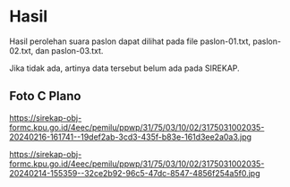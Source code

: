 # Hasil

Hasil perolehan suara paslon dapat dilihat pada file paslon-01.txt, paslon-02.txt, dan paslon-03.txt.

Jika tidak ada, artinya data tersebut belum ada pada SIREKAP.

## Foto C Plano

https://sirekap-obj-formc.kpu.go.id/4eec/pemilu/ppwp/31/75/03/10/02/3175031002035-20240216-161741--19def2ab-3cd3-435f-b83e-161d3ee2a0a3.jpg

https://sirekap-obj-formc.kpu.go.id/4eec/pemilu/ppwp/31/75/03/10/02/3175031002035-20240214-155359--32ce2b92-96c5-47dc-8547-4856f254a5f0.jpg
